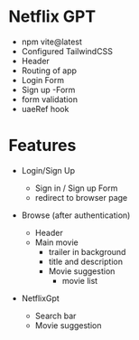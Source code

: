 # Netflix GPT

- npm vite@latest
- Configured TailwindCSS
- Header
- Routing of app
- Login Form
- Sign up -Form
- form validation
- uaeRef hook

# Features

- Login/Sign Up
  - Sign in / Sign up Form
  - redirect to browser page

- Browse (after authentication)
  - Header
  - Main movie
    - trailer in background
    - title and description
    - Movie suggestion
       -  movie list

 - NetflixGpt    
   - Search bar
   - Movie suggestion  





